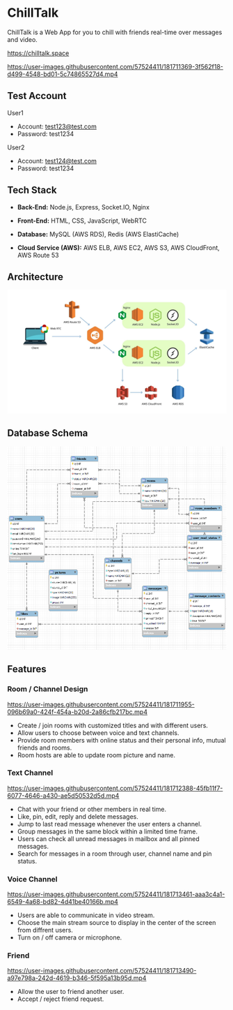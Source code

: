 # ChillTalk

ChillTalk is a Web App for you to chill with friends real-time over messages and video.

https://chilltalk.space

https://user-images.githubusercontent.com/57524411/181711369-3f562f18-d499-4548-bd01-5c74865527d4.mp4

## Test Account


User1

- Account: test123@test.com
- Password: test1234

User2

- Account: test124@test.com
- Password: test1234

## Tech Stack

- **Back-End:** Node.js, Express, Socket.IO, Nginx

- **Front-End:** HTML, CSS, JavaScript, WebRTC

- **Database:** MySQL (AWS RDS), Redis (AWS ElastiCache)

- **Cloud Service (AWS):** AWS ELB, AWS EC2, AWS S3, AWS CloudFront, AWS Route 53

## Architecture

![image](./docs/structure.jpg)

## Database Schema

![image](./docs/DB_schema.png)

## Features

### Room / Channel Design

https://user-images.githubusercontent.com/57524411/181711955-096b69a0-424f-454a-b20d-2a86cfb217bc.mp4

- Create / join rooms with customized titles and with different users.
- Allow users to choose between voice and text channels.
- Provide room members with online status and their personal info, mutual friends and rooms.
- Room hosts are able to update room picture and name.

### Text Channel

https://user-images.githubusercontent.com/57524411/181712388-45fb11f7-6077-4646-a430-ae5d50532d5d.mp4

- Chat with your friend or other members in real time.
- Like, pin, edit, reply and delete messages.
- Jump to last read message whenever the user enters a channel.
- Group messages in the same block within a limited time frame.
- Users can check all unread messages in mailbox and all pinned messages.
- Search for messages in a room through user, channel name and pin status.

### Voice Channel

https://user-images.githubusercontent.com/57524411/181713461-aaa3c4a1-6549-4a68-bd82-4d41be40166b.mp4

- Users are able to communicate in video stream.
- Choose the main stream source to display in the center of the screen from diffrent users.
- Turn on / off camera or microphone.

### Friend

https://user-images.githubusercontent.com/57524411/181713490-a97e798a-242d-4619-b346-5f595a13b95d.mp4

- Allow the user to friend another user.
- Accept / reject friend request.
